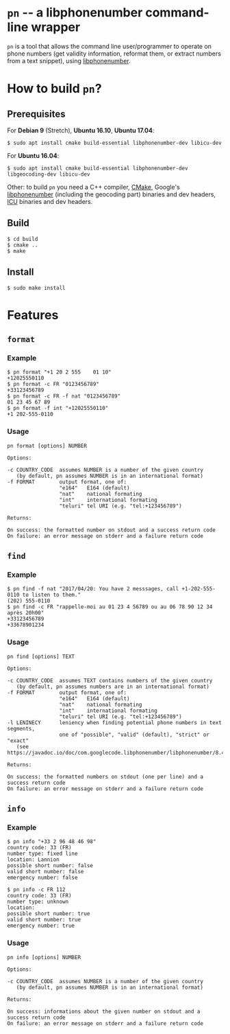 # `pn` -- a libphonenumber command-line wrapper

`pn` is a tool that allows the command line user/programmer to operate on phone
numbers (get validity information, reformat them, or extract numbers from a
text snippet), using
[libphonenumber](https://github.com/googlei18n/libphonenumber).

# How to build `pn`?

## Prerequisites

For **Debian 9** (Stretch), **Ubuntu 16.10**, **Ubuntu 17.04**:

```
$ sudo apt install cmake build-essential libphonenumber-dev libicu-dev
```

For **Ubuntu 16.04**:

```
$ sudo apt install cmake build-essential libphonenumber-dev libgeocoding-dev libicu-dev
```

Other: to build `pn` you need a C++ compiler, [CMake](https://cmake.org/),
Google's [libphonenumber](https://github.com/googlei18n/libphonenumber)
(including the geocoding part) binaries and dev headers,
[ICU](http://site.icu-project.org/) binaries and dev headers.

## Build
```
$ cd build
$ cmake ..
$ make
```
## Install

```
$ sudo make install
```

# Features

## `format`

### Example


```
$ pn format "+1 20 2 555    01 10"
+12025550110
$ pn format -c FR "0123456789"
+33123456789
$ pn format -c FR -f nat "0123456789"
01 23 45 67 89
$ pn format -f int "+12025550110"
+1 202-555-0110
```

### Usage


```
pn format [options] NUMBER

Options:

-c COUNTRY_CODE  assumes NUMBER is a number of the given country
   (by default, pn assumes NUMBER is in an international format)
-f FORMAT        output format, one of:
                 "e164"   E164 (default)
                 "nat"    national formating
                 "int"    international formating
                 "teluri" tel URI (e.g. "tel:+123456789")

Returns:

On success: the formatted number on stdout and a success return code
On failure: an error message on stderr and a failure return code

```

## `find`

### Example


```
$ pn find -f nat "2017/04/20: You have 2 messsages, call +1-202-555-0110 to listen to them."
(202) 555-0110
$ pn find -c FR "rappelle-moi au 01 23 4 56789 ou au 06 78 90 12 34 après 20h00"
+33123456789
+33678901234
```

### Usage

```
pn find [options] TEXT

Options:

-c COUNTRY_CODE  assumes TEXT contains numbers of the given country
   (by default, pn assumes numbers are in an international format)
-f FORMAT        output format, one of:
                 "e164"   E164 (default)
                 "nat"    national formating
                 "int"    international formating
                 "teluri" tel URI (e.g. "tel:+123456789")
-l LENINECY      leniency when finding potential phone numbers in text segments,
                 one of "possible", "valid" (default), "strict" or "exact"
   (see https://javadoc.io/doc/com.googlecode.libphonenumber/libphonenumber/8.4.1)

Returns:

On success: the formatted numbers on stdout (one per line) and a success return code
On failure: an error message on stderr and a failure return code

```

## `info`

### Example

```
$ pn info "+33 2 96 48 46 98"
country code: 33 (FR)
number type: fixed line
location: Lannion
possible short number: false
valid short number: false
emergency number: false

$ pn info -c FR 112
country code: 33 (FR)
number type: unknown
location: 
possible short number: true
valid short number: true
emergency number: true
```

### Usage


```
pn info [options] NUMBER

Options:

-c COUNTRY_CODE  assumes NUMBER is a number of the given country
   (by default, pn assumes NUMBER is in an international format)

Returns:

On success: informations about the given number on stdout and a success return code
On failure: an error message on stderr and a failure return code

```

